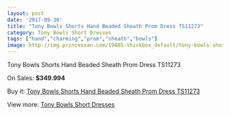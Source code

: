 ```yaml
---
layout: post
date: '2017-09-30'
title: "Tony Bowls Shorts Hand Beaded Sheath Prom Dress TS11273"
category: Tony Bowls Short Dresses
tags: ["hand","charming","prom","sheath","bowls"]
image: http://img.princessan.com/19485-thickbox_default/tony-bowls-shorts-hand-beaded-sheath-prom-dress-ts11273.jpg
---
```

Tony Bowls Shorts Hand Beaded Sheath Prom Dress TS11273

On Sales: **$349.994**
<a href="https://www.princessan.com/en/tony-bowls-short-dresses/8744-tony-bowls-shorts-hand-beaded-sheath-prom-dress-ts11273.html"><amp-img layout="responsive" width="600" height="600" src="//img.princessan.com/19485-thickbox_default/tony-bowls-shorts-hand-beaded-sheath-prom-dress-ts11273.jpg" alt="Tony Bowls Shorts Hand Beaded Sheath Prom Dress TS11273 0" /></a>
<a href="https://www.princessan.com/en/tony-bowls-short-dresses/8744-tony-bowls-shorts-hand-beaded-sheath-prom-dress-ts11273.html"><amp-img layout="responsive" width="600" height="600" src="//img.princessan.com/19489-thickbox_default/tony-bowls-shorts-hand-beaded-sheath-prom-dress-ts11273.jpg" alt="Tony Bowls Shorts Hand Beaded Sheath Prom Dress TS11273 1" /></a>
<a href="https://www.princessan.com/en/tony-bowls-short-dresses/8744-tony-bowls-shorts-hand-beaded-sheath-prom-dress-ts11273.html"><amp-img layout="responsive" width="600" height="600" src="//img.princessan.com/19488-thickbox_default/tony-bowls-shorts-hand-beaded-sheath-prom-dress-ts11273.jpg" alt="Tony Bowls Shorts Hand Beaded Sheath Prom Dress TS11273 2" /></a>
<a href="https://www.princessan.com/en/tony-bowls-short-dresses/8744-tony-bowls-shorts-hand-beaded-sheath-prom-dress-ts11273.html"><amp-img layout="responsive" width="600" height="600" src="//img.princessan.com/19487-thickbox_default/tony-bowls-shorts-hand-beaded-sheath-prom-dress-ts11273.jpg" alt="Tony Bowls Shorts Hand Beaded Sheath Prom Dress TS11273 3" /></a>
<a href="https://www.princessan.com/en/tony-bowls-short-dresses/8744-tony-bowls-shorts-hand-beaded-sheath-prom-dress-ts11273.html"><amp-img layout="responsive" width="600" height="600" src="//img.princessan.com/19486-thickbox_default/tony-bowls-shorts-hand-beaded-sheath-prom-dress-ts11273.jpg" alt="Tony Bowls Shorts Hand Beaded Sheath Prom Dress TS11273 4" /></a>

Buy it: [Tony Bowls Shorts Hand Beaded Sheath Prom Dress TS11273](https://www.princessan.com/en/tony-bowls-short-dresses/8744-tony-bowls-shorts-hand-beaded-sheath-prom-dress-ts11273.html "Tony Bowls Shorts Hand Beaded Sheath Prom Dress TS11273")

View more: [Tony Bowls Short Dresses](https://www.princessan.com/en/70-tony-bowls-short-dresses "Tony Bowls Short Dresses")